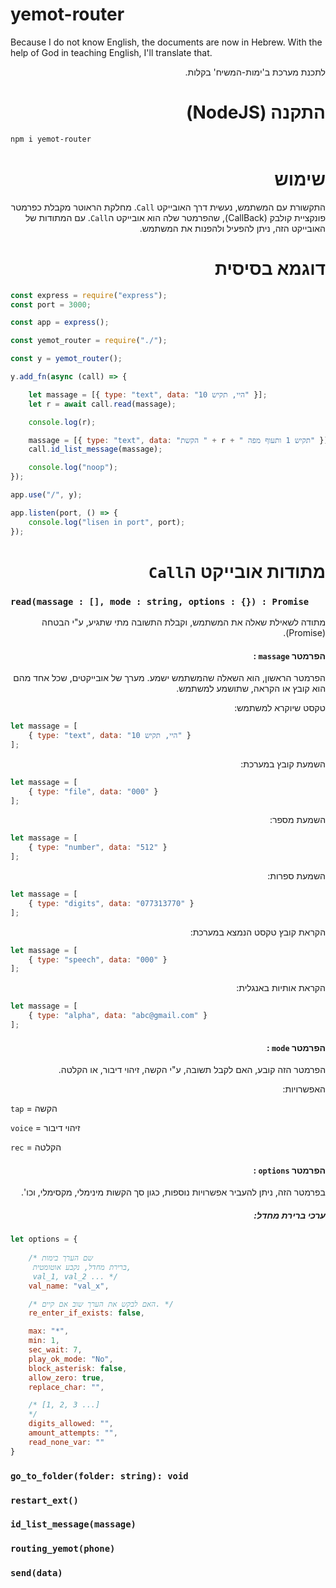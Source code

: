 # yemot-router

Because I do not know English, the documents are now in Hebrew.
With the help of God in teaching English, I'll translate that.

<div dir="rtl" text-align="right">

לתכנת מערכת ב'ימות-המשיח' בקלות.

# התקנה (NodeJS)
<div dir="ltr" text-align="left">

```bash
npm i yemot-router
```
<div dir="rtl" text-align="right">

# שימוש

התקשורת עם המשתמש, נעשית דרך האובייקט `Call`.
מחלקת הראוטר מקבלת כפרמטר פונקציית קולבק (CallBack), שהפרמטר שלה הוא אובייקט ה`Call`.
עם המתודות של האובייקט הזה, ניתן להפעיל ולהפנות את המשתמש.

# דוגמא בסיסית
<div dir="ltr" text-align="left">

```js
const express = require("express");
const port = 3000;

const app = express();

const yemot_router = require("./");

const y = yemot_router();

y.add_fn(async (call) => {

	let massage = [{ type: "text", data: "היי, תקיש 10" }];
	let r = await call.read(massage);

	console.log(r);

	massage = [{ type: "text", data: "הקשת " + r + " תקיש 1 ותעוף מפה" }];
	call.id_list_message(massage);

	console.log("noop");
});

app.use("/", y);

app.listen(port, () => {
	console.log("lisen in port", port);
});
```

<div dir="rtl" text-align="right">

# מתודות אובייקט ה`Call`

<div dir="ltr" text-align="left">

###  `read(massage : [], mode : string, options : {}) : Promise`
<div dir="rtl" text-align="right">

מתודה לשאילת שאלה את המשתמש, וקבלת התשובה מתי שתגיע, ע"י הבטחה (Promise).

#### הפרמטר  `massage` :
הפרמטר הראשון, הוא השאלה שהמשתמש ישמע. מערך של אובייקטים, שכל אחד מהם הוא קובץ או הקראה, שתושמע למשתמש.

טקסט שיוקרא למשתמש:
<div dir="ltr" text-align="left">

```js
let massage = [
	{ type: "text", data: "היי, תקיש 10" }
];
```
<div dir="rtl" text-align="right">
השמעת קובץ במערכת:
<div dir="ltr" text-align="left">

```js
let massage = [
	{ type: "file", data: "000" }
];
```
<div dir="rtl" text-align="right">
השמעת מספר:
<div dir="ltr" text-align="left">

```js
let massage = [
	{ type: "number", data: "512" }
];
```
<div dir="rtl" text-align="right">
השמעת ספרות:
<div dir="ltr" text-align="left">

```js
let massage = [
	{ type: "digits", data: "077313770" }
];
```
<div dir="rtl" text-align="right">
הקראת קובץ טקסט הנמצא במערכת:

<div dir="ltr" text-align="left">

```js
let massage = [
	{ type: "speech", data: "000" }
];
```
<div dir="rtl" text-align="right">
הקראת אותיות באנגלית:

<div dir="ltr" text-align="left">

```js
let massage = [
	{ type: "alpha", data: "abc@gmail.com" }
];
```
<div dir="rtl" text-align="right">

#### הפרמטר  `mode` :
הפרמטר הזה קובע, האם לקבל תשובה, ע"י הקשה, זיהוי דיבור, או הקלטה.

האפשרויות:
<div dir="ltr" text-align="left">

`tap` = הקשה

`voice` = זיהוי דיבור

`rec` = הקלטה
<div dir="rtl" text-align="right">

#### הפרמטר  `options` :
בפרמטר הזה, ניתן להעביר אפשרויות נוספות, כגון סך הקשות מינימלי, מקסימלי, וכו'.

##### ערכי ברירת מחדל:
<div dir="ltr" text-align="left">

```js
let options = {
	
	/* שם הערך בימות
	 ברירת מחדל, נקבע אוטומטית,
	 val_1, val_2 ... */
	val_name: "val_x", 

	/* האם לבקש את הערך שוב אם קיים. */
	re_enter_if_exists: false,

	max: "*",
	min: 1,
	sec_wait: 7,
	play_ok_mode: "No",
	block_asterisk: false,
	allow_zero: true,
	replace_char: "",

	/* [1, 2, 3 ...]
	*/
	digits_allowed: "",
	amount_attempts: "",
	read_none_var: ""
}
```


<div dir="ltr" text-align="left">

### `go_to_folder(folder: string): void`

### `restart_ext()`

### `id_list_message(massage)`

### `routing_yemot(phone)`

### `send(data)`


<div dir="ltr" text-align="left">
